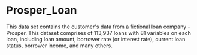 # Prosper_Loan
This data set contains the customer's data from a fictional loan company - Prosper. This dataset comprises of 113,937 loans with 81 variables on each loan, including loan amount, borrower rate (or interest rate), current loan status, borrower income, and many others.
